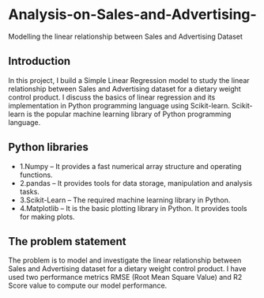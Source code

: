 # Analysis-on-Sales-and-Advertising-
Modelling the linear relationship between Sales and Advertising Dataset
       
## Introduction
In this project, I build a Simple Linear Regression model to study the linear relationship between Sales and Advertising dataset for a dietary weight control product. I discuss the basics of linear regression and its implementation in Python programming language using Scikit-learn. Scikit-learn is the popular machine learning library of Python programming language.

 ## Python libraries
- 1.Numpy – It provides a fast numerical array structure and operating functions.
- 2.pandas – It provides tools for data storage, manipulation and analysis tasks.
- 3.Scikit-Learn – The required machine learning library in Python.
- 4.Matplotlib – It is the basic plotting library in Python. It provides tools for making plots.

 ## The problem statement
 The problem is to model and investigate the linear relationship between Sales and Advertising dataset for a dietary weight control product. I have used two performance metrics RMSE (Root Mean Square Value) and R2 Score value to compute our model performance.
 
